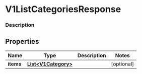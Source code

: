 
# V1ListCategoriesResponse

### Description



## Properties
Name | Type | Description | Notes
------------ | ------------- | ------------- | -------------
**items** | [**List&lt;V1Category&gt;**](V1Category.md) |  |  [optional]



